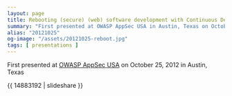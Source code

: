 ```yaml
---
layout: page
title: Rebooting (secure) (web) software development with Continuous Deployment
summary: "First presented at OWASP AppSec USA in Austin, Texas on October 25, 2012"
alias: "20121025"
og-image: "/assets/20121025-reboot.jpg"
tags: [ presentations ]
---
```


First presented at [OWASP AppSec USA](http://www.appsecusa.org/) on October 25, 2012 in Austin, Texas

{{ 14883192 | slideshare }}

